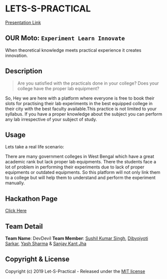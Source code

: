 # LETS-S-PRACTICAL
       
   [Presentation Link](https://docs.google.com/presentation/d/12CCotM_GWKZexzAjIbGOKnIyBLCk8QQ2PKHuNgPmULg/edit?usp=sharing)
       
## OUR Moto:  ``Experiment Learn Innovate``

When theoretical knowledge meets practical experience it creates innovation.
 
## Description

  > Are you satisfied with the practicals done in your college?
  > Does your college have the proper lab equipment?
 
So, Hey we are here with a platform where everyone is free to book their slots for practising  their lab experiments in the best equipped college in their city with the best faculty available.This practice is not limited to your syllabus. If you have a proper knowledge about the subject you can perform any lab irrespective of your subject of study.
 
## Usage

   Lets take a real life scenario:
   
There are many government colleges in West Bengal which have a great academic rank but lack proper lab equipments. 
There the students face a lot of problem in performing their experiments due to lack of proper equipments or outdated equipments. 
So this platform will not only link them to a college but will help them to understand and perform the experiment manually.

## Hackathon Page

[Click Here](http://devfest.gdgsiliguri.org/pages/hackathon.html)

## Team Detail

**Team Name**: DevDevil
**Team Member**: [Sushil Kumar Singh](https://github.com/OddExtension5), [Dibyojyoti Sarkar](https://github.com/chionmin), [Yash Sharma](https://github.com/yashsharma321) & [Sanjay Kant Jha](https://github.com/sanjayjha97)

## Copyright & License

Copyright (c) 2019 Let-S-Practical - Released under the [MIT license](https://github.com/Let-s-Practical/Let-s-Practical/blob/master/LICENSE)
    
